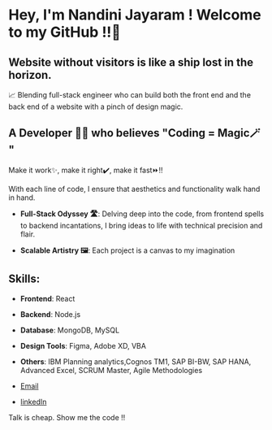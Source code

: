 # Hey, I'm Nandini Jayaram ! Welcome to my GitHub !!👋

## Website without visitors is like a ship lost in the horizon.


📈 Blending full-stack engineer who can build both the front end and the back end of a website with a pinch of design magic.

## A Developer 👩‍💻 who believes "Coding = Magic🪄 " 

Make it work✨, make it right✔️, make it fast⏩!!

With each line of code, I ensure that aesthetics and functionality walk hand in hand. 

- **Full-Stack Odyssey 🛣️**: Delving deep into the code, from frontend spells to backend incantations, I bring ideas to life with technical precision and flair.
  
- **Scalable Artistry 🖼️**: Each project is a canvas to my imagination

## Skills:

- **Frontend**: React
- **Backend**: Node.js
- **Database**: MongoDB, MySQL
- **Design Tools**:  Figma, Adobe XD, VBA
- **Others**: IBM Planning analytics,Cognos TM1, SAP BI-BW, SAP HANA, Advanced Excel, SCRUM Master, Agile Methodologies

- [Email](jnandini843@gmail.com)
- [linkedIn](www.linkedin.com/in/nandini-jayaram-workhub)

Talk is cheap. Show me the code !! 



<!---
Nandini-Jayaram/Nandini-Jayaram is a ✨ special ✨ repository because its `README.md` (this file) appears on your GitHub profile.
You can click the Preview link to take a look at your changes.
--->
